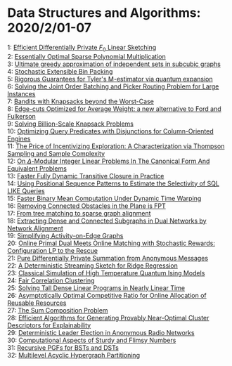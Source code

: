 # Data Structures and Algorithms: 2020/2/01-07  
1: [Efficient Differentially Private $F_0$ Linear Sketching](https://doi.org/10.48550/arXiv.2001.11932)  
2: [Essentially Optimal Sparse Polynomial Multiplication](https://doi.org/10.48550/arXiv.2001.11959)  
3: [Ultimate greedy approximation of independent sets in subcubic graphs](https://doi.org/10.48550/arXiv.2001.11997)  
4: [Stochastic Extensible Bin Packing](https://doi.org/10.48550/arXiv.2002.00060)  
5: [Rigorous Guarantees for Tyler's M-estimator via quantum expansion](https://doi.org/10.48550/arXiv.2002.00071)  
6: [Solving the Joint Order Batching and Picker Routing Problem for Large  Instances](https://doi.org/10.48550/arXiv.2002.00167)  
7: [Bandits with Knapsacks beyond the Worst-Case](https://doi.org/10.48550/arXiv.2002.00253)  
8: [Edge-cuts Optimized for Average Weight: a new alternative to Ford and  Fulkerson](https://doi.org/10.48550/arXiv.2002.00263)  
9: [Solving Billion-Scale Knapsack Problems](https://doi.org/10.48550/arXiv.2002.00352)  
10: [Optimizing Query Predicates with Disjunctions for Column-Oriented  Engines](https://doi.org/10.48550/arXiv.2002.00540)  
11: [The Price of Incentivizing Exploration: A Characterization via Thompson  Sampling and Sample Complexity](https://doi.org/10.48550/arXiv.2002.00558)  
12: [On $\Delta$-Modular Integer Linear Problems In The Canonical Form And  Equivalent Problems](https://doi.org/10.48550/arXiv.2002.01307)  
13: [Faster Fully Dynamic Transitive Closure in Practice](https://doi.org/10.48550/arXiv.2002.00813)  
14: [Using Positional Sequence Patterns to Estimate the Selectivity of SQL  LIKE Queries](https://doi.org/10.48550/arXiv.2002.01164)  
15: [Faster Binary Mean Computation Under Dynamic Time Warping](https://doi.org/10.48550/arXiv.2002.01178)  
16: [Removing Connected Obstacles in the Plane is FPT](https://doi.org/10.48550/arXiv.2002.01218)  
17: [From tree matching to sparse graph alignment](https://doi.org/10.48550/arXiv.2002.01258)  
18: [Extracting Dense and Connected Subgraphs in Dual Networks by Network  Alignment](https://doi.org/10.48550/arXiv.2002.01289)  
19: [Simplifying Activity-on-Edge Graphs](https://doi.org/10.48550/arXiv.2002.01610)  
20: [Online Primal Dual Meets Online Matching with Stochastic Rewards:  Configuration LP to the Rescue](https://doi.org/10.48550/arXiv.2002.01802)  
21: [Pure Differentially Private Summation from Anonymous Messages](https://doi.org/10.48550/arXiv.2002.01919)  
22: [A Deterministic Streaming Sketch for Ridge Regression](https://doi.org/10.48550/arXiv.2002.02013)  
23: [Classical Simulation of High Temperature Quantum Ising Models](https://doi.org/10.48550/arXiv.2002.02232)  
24: [Fair Correlation Clustering](https://doi.org/10.48550/arXiv.2002.02274)  
25: [Solving Tall Dense Linear Programs in Nearly Linear Time](https://doi.org/10.48550/arXiv.2002.02304)  
26: [Asymptotically Optimal Competitive Ratio for Online Allocation of  Reusable Resources](https://doi.org/10.48550/arXiv.2002.02430)  
27: [The Sum Composition Problem](https://doi.org/10.48550/arXiv.2002.02476)  
28: [Efficient Algorithms for Generating Provably Near-Optimal Cluster  Descriptors for Explainability](https://doi.org/10.48550/arXiv.2002.02487)  
29: [Deterministic Leader Election in Anonymous Radio Networks](https://doi.org/10.48550/arXiv.2002.02641)  
30: [Computational Aspects of Sturdy and Flimsy Numbers](https://doi.org/10.48550/arXiv.2002.02731)  
31: [Recursive PGFs for BSTs and DSTs](https://doi.org/10.48550/arXiv.2002.02809)  
32: [Multilevel Acyclic Hypergraph Partitioning](https://doi.org/10.48550/arXiv.2002.02962)  